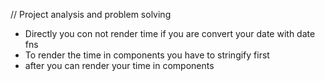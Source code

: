 // Project analysis and problem solving

- Directly you con not render time if you are convert your date with date fns
- To render the time in components you have to stringify first
- after you can render your time in components
